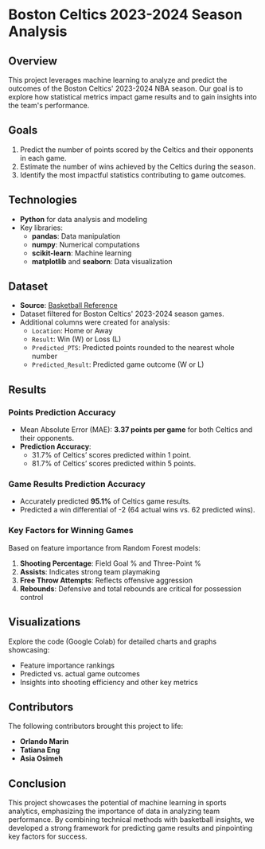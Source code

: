 # Boston Celtics 2023-2024 Season Analysis  

## Overview  
This project leverages machine learning to analyze and predict the outcomes of the Boston Celtics' 2023-2024 NBA season. Our goal is to explore how statistical metrics impact game results and to gain insights into the team's performance.  

## Goals  
1. Predict the number of points scored by the Celtics and their opponents in each game.  
2. Estimate the number of wins achieved by the Celtics during the season.  
3. Identify the most impactful statistics contributing to game outcomes.  

## Technologies  
- **Python** for data analysis and modeling  
- Key libraries:  
  - **pandas**: Data manipulation  
  - **numpy**: Numerical computations  
  - **scikit-learn**: Machine learning  
  - **matplotlib** and **seaborn**: Data visualization  

## Dataset  
- **Source**: [Basketball Reference](https://www.basketball-reference.com)  
- Dataset filtered for Boston Celtics' 2023-2024 season games.  
- Additional columns were created for analysis:  
  - `Location`: Home or Away  
  - `Result`: Win (W) or Loss (L)  
  - `Predicted_PTS`: Predicted points rounded to the nearest whole number  
  - `Predicted_Result`: Predicted game outcome (W or L)  

## Results  
### Points Prediction Accuracy  
- Mean Absolute Error (MAE): **3.37 points per game** for both Celtics and their opponents.  
- **Prediction Accuracy**:  
  - 31.7% of Celtics’ scores predicted within 1 point.  
  - 81.7% of Celtics’ scores predicted within 5 points.  

### Game Results Prediction Accuracy  
- Accurately predicted **95.1%** of Celtics game results.  
- Predicted a win differential of -2 (64 actual wins vs. 62 predicted wins).  

### Key Factors for Winning Games  
Based on feature importance from Random Forest models:  
1. **Shooting Percentage**: Field Goal % and Three-Point %  
2. **Assists**: Indicates strong team playmaking  
3. **Free Throw Attempts**: Reflects offensive aggression  
4. **Rebounds**: Defensive and total rebounds are critical for possession control  

## Visualizations  
Explore the code (Google Colab) for detailed charts and graphs showcasing:  
- Feature importance rankings  
- Predicted vs. actual game outcomes  
- Insights into shooting efficiency and other key metrics  

## Contributors  
The following contributors brought this project to life:  
- **Orlando Marin**  
- **Tatiana Eng** 
- **Asia Osimeh** 

## Conclusion  
This project showcases the potential of machine learning in sports analytics, emphasizing the importance of data in analyzing team performance. By combining technical methods with basketball insights, we developed a strong framework for predicting game results and pinpointing key factors for success.
